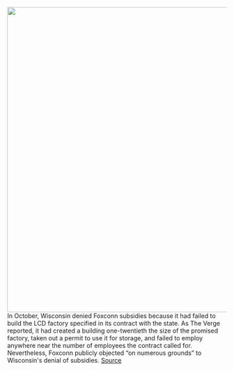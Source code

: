 <img src='https://cdn.vox-cdn.com/thumbor/oKDnfUrrfJlTFX5WRLhKk4WMIDU=/0x0:2040x1360/1200x800/filters:focal(857x517:1183x843)/cdn.vox-cdn.com/uploads/chorus_image/image/68550992/jlott_190508_3414_0028.0.0.jpg' width='700px' /><br/>
In October, Wisconsin denied Foxconn subsidies because it had failed to build the LCD factory specified in its contract with the state. As The Verge reported, it had created a building one-twentieth the size of the promised factory, taken out a permit to use it for storage, and failed to employ anywhere near the number of employees the contract called for. Nevertheless, Foxconn publicly objected “on numerous grounds” to Wisconsin's denial of subsidies.
<a href='https://www.theverge.com/2020/12/18/22189436/foxconn-wisconsin-lcd-factory-trump-contract-negotiation'> Source <a/>